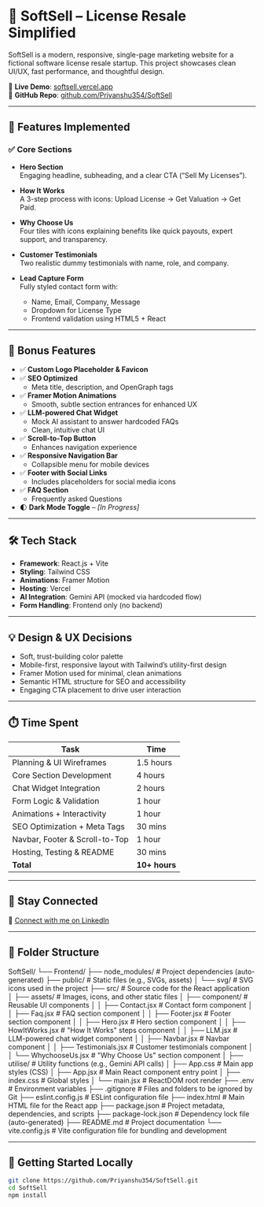# 🚀 SoftSell – License Resale Simplified

SoftSell is a modern, responsive, single-page marketing website for a fictional software license resale startup. This project showcases clean UI/UX, fast performance, and thoughtful design.

🔗 **Live Demo**: [softsell.vercel.app](https://soft-sell-xi.vercel.app/)  
📂 **GitHub Repo**: [github.com/Priyanshu354/SoftSell](https://github.com/Priyanshu354/SoftSell)

---

## 🌟 Features Implemented

### ✅ Core Sections
- **Hero Section**  
  Engaging headline, subheading, and a clear CTA (“Sell My Licenses”).
  
- **How It Works**  
  A 3-step process with icons: Upload License → Get Valuation → Get Paid.

- **Why Choose Us**  
  Four tiles with icons explaining benefits like quick payouts, expert support, and transparency.

- **Customer Testimonials**  
  Two realistic dummy testimonials with name, role, and company.

- **Lead Capture Form**  
  Fully styled contact form with:
  - Name, Email, Company, Message
  - Dropdown for License Type
  - Frontend validation using HTML5 + React

---

## 🎁 Bonus Features

- ✅ **Custom Logo Placeholder & Favicon**
- ✅ **SEO Optimized**
  - Meta title, description, and OpenGraph tags
- ✅ **Framer Motion Animations**
  - Smooth, subtle section entrances for enhanced UX
- ✅ **LLM-powered Chat Widget**
  - Mock AI assistant to answer hardcoded FAQs
  - Clean, intuitive chat UI
- ✅ **Scroll-to-Top Button**
  - Enhances navigation experience
- ✅ **Responsive Navigation Bar**
  - Collapsible menu for mobile devices
- ✅ **Footer with Social Links**
  - Includes placeholders for social media icons
- ✅ **FAQ Section**
  - Frequently asked Questions
- 🌓 **Dark Mode Toggle** – *[In Progress]*

---

## 🛠 Tech Stack

- **Framework**: React.js + Vite
- **Styling**: Tailwind CSS
- **Animations**: Framer Motion
- **Hosting**: Vercel
- **AI Integration**: Gemini API (mocked via hardcoded flow)
- **Form Handling**: Frontend only (no backend)

---

## 💡 Design & UX Decisions

- Soft, trust-building color palette
- Mobile-first, responsive layout with Tailwind’s utility-first design
- Framer Motion used for minimal, clean animations
- Semantic HTML structure for SEO and accessibility
- Engaging CTA placement to drive user interaction

---

## ⏱️ Time Spent

| Task                             | Time         |
|----------------------------------|--------------|
| Planning & UI Wireframes         | 1.5 hours    |
| Core Section Development         | 4 hours      |
| Chat Widget Integration          | 2 hours    |
| Form Logic & Validation          | 1 hour       |
| Animations + Interactivity       | 1 hour       |
| SEO Optimization + Meta Tags     | 30 mins      |
| Navbar, Footer & Scroll-to-Top   | 1 hour       |
| Hosting, Testing & README        | 30 mins      |
| **Total**                        | **10+ hours**|

---

## 👋 Stay Connected
🔗 [Connect with me on LinkedIn](https://www.linkedin.com/in/priyanshuraj354/)

---

## 📁 Folder Structure
SoftSell/
└── Frontend/
    ├── node_modules/                  # Project dependencies (auto-generated)
    ├── public/                        # Static files (e.g., SVGs, assets)
    │   └── svg/                       # SVG icons used in the project
    ├── src/                           # Source code for the React application
    │   ├── assets/                    # Images, icons, and other static files
    │   ├── component/                 # Reusable UI components
    │   │   ├── Contact.jsx            # Contact form component
    │   │   ├── Faq.jsx                # FAQ section component
    │   │   ├── Footer.jsx             # Footer section component
    │   │   ├── Hero.jsx               # Hero section component
    │   │   ├── HowItWorks.jsx         # "How It Works" steps component
    │   │   ├── LLM.jsx                # LLM-powered chat widget component
    │   │   ├── Navbar.jsx             # Navbar component
    │   │   ├── Testimonials.jsx       # Customer testimonials component
    │   │   └── WhychooseUs.jsx        # "Why Choose Us" section component
    │   ├── utilise/                   # Utility functions (e.g., Gemini API calls)
    │   ├── App.css                    # Main app styles (CSS)
    │   ├── App.jsx                    # Main React component entry point
    │   ├── index.css                  # Global styles
    │   └── main.jsx                   # ReactDOM root render
    ├── .env                           # Environment variables
    ├── .gitignore                     # Files and folders to be ignored by Git
    ├── eslint.config.js               # ESLint configuration file
    ├── index.html                     # Main HTML file for the React app
    ├── package.json                   # Project metadata, dependencies, and scripts
    ├── package-lock.json              # Dependency lock file (auto-generated)
    ├── README.md                      # Project documentation
    └── vite.config.js                 # Vite configuration file for bundling and development




---

## 🚀 Getting Started Locally

```bash
git clone https://github.com/Priyanshu354/SoftSell.git
cd SoftSell
npm install

